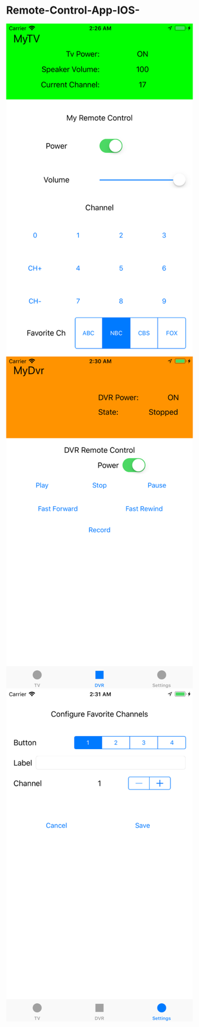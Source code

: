 # Remote-Control-App-IOS-
![alt text](https://github.com/cwill1/Remote-Control-App-IOS-/blob/master/remotescreen.png)
![alt text](https://github.com/cwill1/Remote-Control-App-IOS-/blob/master/vcrscreenpng.png)
![alt text](https://github.com/cwill1/Remote-Control-App-IOS-/blob/master/programscreen.png)
